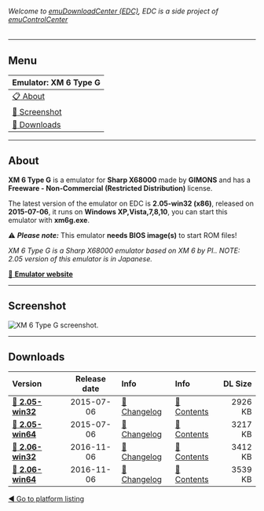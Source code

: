 ###### Welcome to [emuDownloadCenter (EDC)](https://github.com/PhoenixInteractiveNL/emuDownloadCenter/wiki/), EDC is a side project of [emuControlCenter](https://github.com/PhoenixInteractiveNL/emuControlCenter/wiki/)
***
## Menu
| **Emulator: XM 6 Type G** |
|:---------|
| [:clipboard: About](#about) |
| [:sunrise: Screenshot](#screenshot) |
| [:floppy_disk: Downloads](#downloads) |
***
## About
**XM 6 Type G** is a emulator for **Sharp X68000** made by **GIMONS** and has a **Freeware - Non-Commercial (Restricted Distribution)** license.

The latest version of the emulator on EDC is **2.05-win32 (x86)**, released on **2015-07-06**, it runs on **Windows XP,Vista,7,8,10**, you can start this emulator with **xm6g.exe**.

:warning: _**Please note:**_ This emulator **needs BIOS image(s)** to start ROM files!

_XM 6 Type G is a Sharp X68000 emulator based on XM 6 by PI.. NOTE: 2.05 version of this emulator is in Japanese._

[:link: **Emulator website**](http://www.ipc-tokai.or.jp/~ytanaka/)
***
## Screenshot
![](https://raw.githubusercontent.com/PhoenixInteractiveNL/emuDownloadCenter/master/hooks/xm6/screen.jpg "XM 6 Type G screenshot.")
***
## Downloads
| Version  | Release date  | Info       | Info       | DL Size    |
|:---------|:-------------:|:-----------|:-----------|-----------:|
| [:floppy_disk: **2.05-win32**](https://github.com/PhoenixInteractiveNL/edc-repo0005/raw/master/xm6/2.05-win32.7z) | 2015-07-06 | [:page_facing_up: Changelog](https://github.com/PhoenixInteractiveNL/edc-repo0005/blob/master/xm6/2.05-win32_changelog.txt) | [:mag_right: Contents](https://github.com/PhoenixInteractiveNL/edc-repo0005/blob/master/xm6/2.05-win32_contents.txt) | 2926 KB |
| [:floppy_disk: **2.05-win64**](https://github.com/PhoenixInteractiveNL/edc-repo0005/raw/master/xm6/2.05-win64.7z) | 2015-07-06 | [:page_facing_up: Changelog](https://github.com/PhoenixInteractiveNL/edc-repo0005/blob/master/xm6/2.05-win64_changelog.txt) | [:mag_right: Contents](https://github.com/PhoenixInteractiveNL/edc-repo0005/blob/master/xm6/2.05-win64_contents.txt) | 3217 KB |
| [:floppy_disk: **2.06-win32**](https://github.com/PhoenixInteractiveNL/edc-repo0005/raw/master/xm6/2.06-win32.7z) | 2016-11-06 | [:page_facing_up: Changelog](https://github.com/PhoenixInteractiveNL/edc-repo0005/blob/master/xm6/2.06-win32_changelog.txt) | [:mag_right: Contents](https://github.com/PhoenixInteractiveNL/edc-repo0005/blob/master/xm6/2.06-win32_contents.txt) | 3412 KB |
| [:floppy_disk: **2.06-win64**](https://github.com/PhoenixInteractiveNL/edc-repo0005/raw/master/xm6/2.06-win64.7z) | 2016-11-06 | [:page_facing_up: Changelog](https://github.com/PhoenixInteractiveNL/edc-repo0005/blob/master/xm6/2.06-win64_changelog.txt) | [:mag_right: Contents](https://github.com/PhoenixInteractiveNL/edc-repo0005/blob/master/xm6/2.06-win64_contents.txt) | 3539 KB |

[:arrow_backward: Go to platform listing](https://github.com/PhoenixInteractiveNL/emuDownloadCenter/wiki/EDC-Platform-List)
